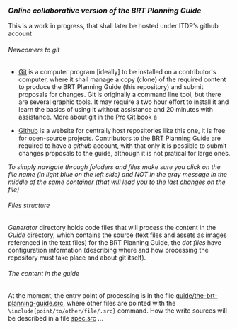 ### _Online collaborative version of the BRT Planning Guide_

This is a work in progress, that shall later be hosted under ITDP's github account

###### Newcomers to git

- [Git](https://en.wikipedia.org/wiki/Git_%28software%29) is a computer program [ideally] to be installed on a contributor's computer, where it shall manage a copy (clone) of the required content to produce the BRT Planning Guide (this repository) and submit proposals for changes. Git is originally a command line tool, but there are several graphic tools. It may require a two hour effort to install it and learn the basics of using it without assistance and 20 minutes with assistance. More about git in the [Pro Git book](https://git-scm.com/book/en/v2)
a

- [Github](github.com) is a website for centrally host repositories like this one, it is free for open-source projects. Contributors to the BRT Planning Guide are required to have a *github* account, with that only it is possible to submit changes proposals to the guide, although it is not pratical for large ones.

_To simply navigate through foloders and files make sure you click on the file name (in light blue on the left side) and *NOT* in the gray message in the middle of the same container (that will lead you to the last changes on the file)_

###### Files structure

*Generator* directory holds code files that will process the content in the *Guide* directory, which contains the source (text files and assets as images referenced in the text files) for the BRT Planning Guide, the *dot files* have configuration information (describing where and how processing the repository must take place and about git itself).

###### The content in the guide 

At the moment, the entry point of processing is in the file [guide/the-brt-planning-guide.src](guide/the-brt-planning-guide.src), where other files are pointed with the `\include{point/to/other/file/.src}` command. How the write sources will be described in a file [spec.src]() ...

